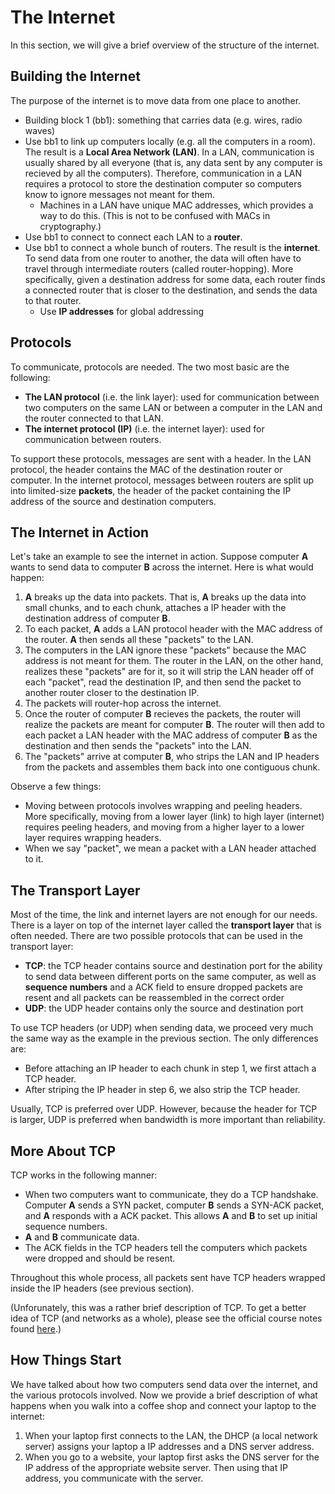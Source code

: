 # The Internet

In this section, we will give a brief overview of the structure of the internet.

## Building the Internet

The purpose of the internet is to move data from one place to another.

- Building block 1 (bb1): something that carries data (e.g. wires, radio waves)
- Use bb1 to link up computers locally (e.g. all the computers in a room). The result is a __Local Area Network (LAN)__. In a LAN, communication is usually shared by all everyone (that is, any data sent by any computer is recieved by all the computers). Therefore, communication in a LAN requires a protocol to store the destination computer so computers know to ignore messages not meant for them.
  - Machines in a LAN have unique MAC addresses, which provides a way to do this. (This is not to be confused with MACs in cryptography.)
- Use bb1 to connect to connect each LAN to a __router__.
- Use bb1 to connect a whole bunch of routers. The result is the __internet__. To send data from one router to another, the data will often have to travel through intermediate routers (called router-hopping). More specifically, given a destination address for some data, each router finds a connected router that is closer to the destination, and sends the data to that router.
  - Use __IP addresses__ for global addressing

## Protocols

To communicate, protocols are needed. The two most basic are the following:

- **The LAN protocol** (i.e. the link layer): used for communication between two computers on the same LAN or between a computer in the LAN and the router connected to that LAN.
- **The internet protocol (IP)** (i.e. the internet layer): used for communication between routers.

To support these protocols, messages are sent with a header. In the LAN protocol, the header contains the MAC of the destination router or computer. In the internet protocol, messages between routers are split up into limited-size **packets**, the header of the packet containing the IP address of the source and destination computers.

## The Internet in Action

Let's take an example to see the internet in action. Suppose computer __A__ wants to send data to computer __B__ across the internet. Here is what would happen:

1. __A__ breaks up the data into packets. That is, __A__ breaks up the data into small chunks, and to each chunk, attaches a IP header with the destination address of computer __B__.
2. To each packet, __A__ adds a LAN protocol header with the MAC address of the router. __A__ then sends all these "packets" to the LAN.
3. The computers in the LAN ignore these "packets" because the MAC address is not meant for them. The router in the LAN, on the other hand, realizes these "packets" are for it, so it will strip the LAN header off of each "packet", read the destination IP, and then send the packet to another router closer to the destination IP.
4. The packets will router-hop across the internet.
5. Once the router of computer __B__ recieves the packets, the router will realize the packets are meant for computer __B__. The router will then add to each packet a LAN header with the MAC address of computer __B__ as the destination and then sends the "packets" into the LAN.
6. The "packets" arrive at computer __B__, who strips the LAN and IP headers from the packets and assembles them back into one contiguous chunk.

Observe a few things:

- Moving between protocols involves wrapping and peeling headers. More specifically, moving from a lower layer (link) to high layer (internet) requires peeling headers, and moving from a higher layer to a lower layer requires wrapping headers.
- When we say "packet", we mean a packet with a LAN header attached to it.

## The Transport Layer

Most of the time, the link and internet layers are not enough for our needs. There is a layer on top of the internet layer called the __transport layer__ that is often needed. There are two possible protocols that can be used in the transport layer:

- __TCP__: the TCP header contains source and destination port for the ability to send data between different ports on the same computer, as well as __sequence numbers__ and a ACK field to ensure dropped packets are resent and all packets can be reassembled in the correct order
- __UDP__: the UDP header contains only the source and destination port

To use TCP headers (or UDP) when sending data, we proceed very much the same way as the example in the previous section. The only differences are:

- Before attaching an IP header to each chunk in step 1, we first attach a TCP header.
- After striping the IP header in step 6, we also strip the TCP header.

Usually, TCP is preferred over UDP. However, because the header for TCP is larger, UDP is preferred when bandwidth is more important than reliability.

## More About TCP

TCP works in the following manner:

- When two computers want to communicate, they do a TCP handshake. Computer __A__ sends a SYN packet, computer __B__ sends a SYN-ACK packet, and __A__ responds with a ACK packet. This allows __A__ and __B__ to set up initial sequence numbers.
- __A__ and __B__ communicate data.
- The ACK fields in the TCP headers tell the computers which packets were dropped and should be resent.

Throughout this whole process, all packets sent have TCP headers wrapped inside the IP headers (see previous section).

(Unforunately, this was a rather brief description of TCP. To get a better idea of TCP (and networks as a whole), please see the official course notes found [here](https://cs161.org/assets/notes/networking-notes.pdf).)

## How Things Start

We have talked about how two computers send data over the internet, and the various protocols involved. Now we provide a brief description of what happens when you walk into a coffee shop and connect your laptop to the internet:

1. When your laptop first connects to the LAN, the DHCP (a local network server) assigns your laptop a IP addresses and a DNS server address.
2. When you go to a website, your laptop first asks the DNS server for the IP address of the appropriate website server. Then using that IP address, you communicate with the server.

